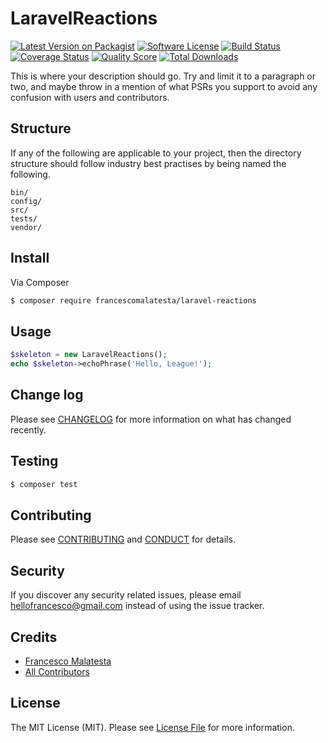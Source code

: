 # LaravelReactions

[![Latest Version on Packagist][ico-version]][link-packagist]
[![Software License][ico-license]](LICENSE.md)
[![Build Status][ico-travis]][link-travis]
[![Coverage Status][ico-scrutinizer]][link-scrutinizer]
[![Quality Score][ico-code-quality]][link-code-quality]
[![Total Downloads][ico-downloads]][link-downloads]

This is where your description should go. Try and limit it to a paragraph or two, and maybe throw in a mention of what PSRs you support to avoid any confusion with users and contributors.

## Structure

If any of the following are applicable to your project, then the directory structure should follow industry best practises by being named the following.

```
bin/        
config/
src/
tests/
vendor/
```


## Install

Via Composer

``` bash
$ composer require francescomalatesta/laravel-reactions
```

## Usage

``` php
$skeleton = new LaravelReactions();
echo $skeleton->echoPhrase('Hello, League!');
```

## Change log

Please see [CHANGELOG](CHANGELOG.md) for more information on what has changed recently.

## Testing

``` bash
$ composer test
```

## Contributing

Please see [CONTRIBUTING](CONTRIBUTING.md) and [CONDUCT](CONDUCT.md) for details.

## Security

If you discover any security related issues, please email hellofrancesco@gmail.com instead of using the issue tracker.

## Credits

- [Francesco Malatesta][link-author]
- [All Contributors][link-contributors]

## License

The MIT License (MIT). Please see [License File](LICENSE.md) for more information.

[ico-version]: https://img.shields.io/packagist/v/francescomalatesta/laravel-reactions.svg?style=flat-square
[ico-license]: https://img.shields.io/badge/license-MIT-brightgreen.svg?style=flat-square
[ico-travis]: https://img.shields.io/travis/francescomalatesta/laravel-reactions/master.svg?style=flat-square
[ico-scrutinizer]: https://img.shields.io/scrutinizer/coverage/g/francescomalatesta/laravel-reactions.svg?style=flat-square
[ico-code-quality]: https://img.shields.io/scrutinizer/g/francescomalatesta/laravel-reactions.svg?style=flat-square
[ico-downloads]: https://img.shields.io/packagist/dt/francescomalatesta/laravel-reactions.svg?style=flat-square

[link-packagist]: https://packagist.org/packages/francescomalatesta/laravel-reactions
[link-travis]: https://travis-ci.org/francescomalatesta/laravel-reactions
[link-scrutinizer]: https://scrutinizer-ci.com/g/francescomalatesta/laravel-reactions/code-structure
[link-code-quality]: https://scrutinizer-ci.com/g/francescomalatesta/laravel-reactions
[link-downloads]: https://packagist.org/packages/francescomalatesta/laravel-reactions
[link-author]: https://github.com/francescomalatesta
[link-contributors]: ../../contributors
